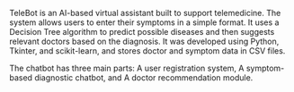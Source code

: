 TeleBot is an AI-based virtual assistant built to support telemedicine. The system allows users to enter their symptoms in a simple format. It uses a Decision Tree algorithm to predict possible diseases and then suggests relevant doctors based on the diagnosis. It was developed using Python, Tkinter, and scikit-learn, and stores doctor and symptom data in CSV files.

The chatbot has three main parts:
A user registration system,
A symptom-based diagnostic chatbot, and
A doctor recommendation module.
